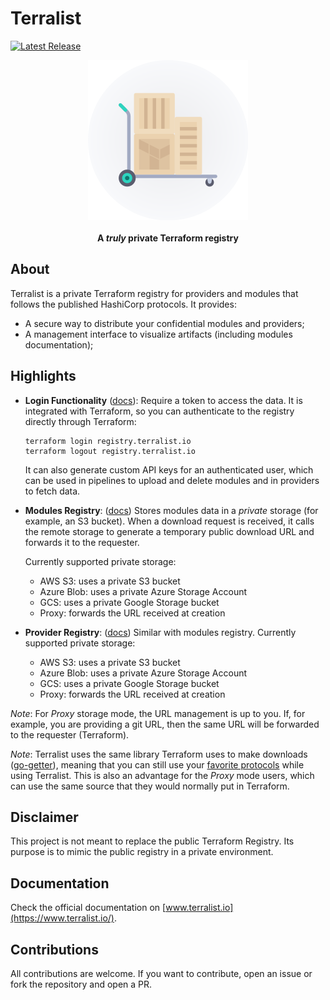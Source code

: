 <!-- markdownlint-configure-file {
  "MD013": {
    "code_blocks": false,
    "tables": false
  },
  "MD033": false,
  "MD041": false
} -->

# Terralist

[![Latest Release](https://img.shields.io/github/release/terralist/terralist.svg)](https://github.com/terralist/terralist/releases/latest)

<div align="center" markdown="1">
  <img alt="Terralist Logo" src="./static/terralist.png" />
  <br/><br/>
  <b>A <i>truly</i> private Terraform registry</b>
</div>

## About

Terralist is a private Terraform registry for providers and modules that follows the published HashiCorp protocols. It provides:
* A secure way to distribute your confidential modules and providers;
* A management interface to visualize artifacts (including modules documentation);

## Highlights

* **Login Functionality** ([docs](https://www.terraform.io/docs/internals/login-protocol.html)): Require a token to access the data. It is integrated with Terraform, so you can authenticate to the registry directly through Terraform:
  ```
  terraform login registry.terralist.io
  terraform logout registry.terralist.io
  ```
  It can also generate custom API keys for an authenticated user, which can be used in pipelines to upload and delete modules and in providers to fetch data.

* **Modules Registry**: ([docs](https://www.terraform.io/docs/internals/module-registry-protocol.html)) Stores modules data in a *private* storage (for example, an S3 bucket). When a download request is received, it calls the remote storage to generate a temporary public download URL and forwards it to the requester.

  Currently supported private storage:
  * AWS S3: uses a private S3 bucket
  * Azure Blob: uses a private Azure Storage Account
  * GCS: uses a private Google Storage bucket
  * Proxy: forwards the URL received at creation

* **Provider Registry**: ([docs](https://www.terraform.io/docs/internals/provider-registry-protocol.html)) Similar with modules registry.
  Currently supported private storage:
  * AWS S3: uses a private S3 bucket
  * Azure Blob: uses a private Azure Storage Account
  * GCS: uses a private Google Storage bucket
  * Proxy: forwards the URL received at creation

_Note_: For _Proxy_ storage mode, the URL management is up to you. If, for example, you are providing a git URL, then the same URL will be forwarded to the requester (Terraform).

_Note_: Terralist uses the same library Terraform uses to make downloads ([go-getter](https://github.com/hashicorp/go-getter)), meaning that you can still use your [favorite protocols](https://github.com/hashicorp/go-getter#supported-protocols-and-detectors) while using Terralist. This is also an advantage for the _Proxy_ mode users, which can use the same source that they would normally put in Terraform.

## Disclaimer

This project is not meant to replace the public Terraform Registry. Its purpose is to mimic the public registry in a private environment.

## Documentation

Check the official documentation on [www.terralist.io](https://www.terralist.io/).

## Contributions

All contributions are welcome. If you want to contribute, open an issue or fork the repository and open a PR.
